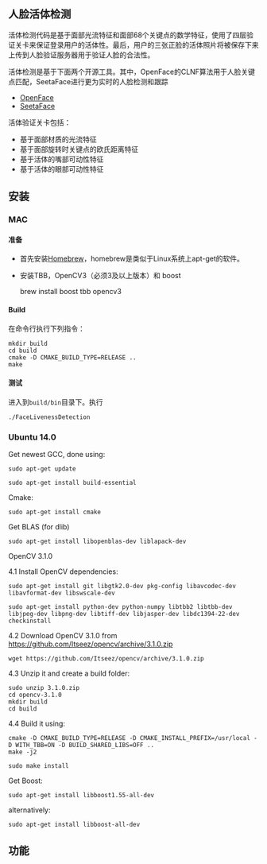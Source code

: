 
## 人脸活体检测

活体检测代码是基于面部光流特征和面部68个关键点的数学特征，使用了四层验证关卡来保证登录用户的活体性。最后，用户的三张正脸的活体照片将被保存下来上传到人脸验证服务器用于验证人脸的合法性。

活体检测是基于下面两个开源工具。其中，OpenFace的CLNF算法用于人脸关键点匹配，SeetaFace进行更为实时的人脸检测和跟踪
* [OpenFace](https://github.com/TadasBaltrusaitis/OpenFace)
* [SeetaFace](https://github.com/seetaface/SeetaFaceEngine)

活体验证关卡包括：
* 基于面部材质的光流特征
* 基于面部旋转时关键点的欧氏距离特征
* 基于活体的嘴部可动性特征
* 基于活体的眼部可动性特征

## 安装

### MAC

#### 准备

* 首先安装[Homebrew](https://brew.sh)，homebrew是类似于Linux系统上apt-get的软件。
* 安装TBB，OpenCV3（必须3及以上版本）和 boost

    brew install boost tbb opencv3

#### Build

在命令行执行下列指令：

    mkdir build
    cd build 
    cmake -D CMAKE_BUILD_TYPE=RELEASE ..
    make

#### 测试

进入到<code>build/bin</code>目录下。执行

    ./FaceLivenessDetection

### Ubuntu 14.0

Get newest GCC, done using:

    sudo apt-get update

    sudo apt-get install build-essential

Cmake:

    sudo apt-get install cmake

Get BLAS (for dlib)

    sudo apt-get install libopenblas-dev liblapack-dev

OpenCV 3.1.0

4.1 Install OpenCV dependencies:

    sudo apt-get install git libgtk2.0-dev pkg-config libavcodec-dev libavformat-dev libswscale-dev

    sudo apt-get install python-dev python-numpy libtbb2 libtbb-dev libjpeg-dev libpng-dev libtiff-dev libjasper-dev libdc1394-22-dev checkinstall
4.2 Download OpenCV 3.1.0 from https://github.com/Itseez/opencv/archive/3.1.0.zip

    wget https://github.com/Itseez/opencv/archive/3.1.0.zip
4.3 Unzip it and create a build folder:

    sudo unzip 3.1.0.zip
    cd opencv-3.1.0
    mkdir build
    cd build
4.4 Build it using:

    cmake -D CMAKE_BUILD_TYPE=RELEASE -D CMAKE_INSTALL_PREFIX=/usr/local -D WITH_TBB=ON -D BUILD_SHARED_LIBS=OFF ..
    make -j2

    sudo make install

Get Boost:

    sudo apt-get install libboost1.55-all-dev

alternatively: 

    sudo apt-get install libboost-all-dev
## 功能
